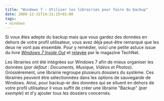 ```yaml
---
title: "Windows 7 : Utiliser les librairies pour faire du backup"
date: 2009-12-31T14:31:15+01:00
tags:
- windows
---
```


Si vous êtes adepte du backup mais que vous gardez des données en dehors de votre profil utilisateur, vous avez déjà peut-être remarqué que les deux ne vont pas ensemble. Pour y remédier, voici une petite astuce issue du livre [_Windows 7 Inside Out_](http://www.microsoft.com/learning/en/us/book.aspx?ID=13487) et [relayée](http://technet.microsoft.com/fr-fr/magazine/ee851686%28en-us%29.aspx) par le magazine TechNet.

Les librairies ont été intégrées sur Windows 7 afin de mieux organiser les données (_par défaut : Documents, Musique, Vidéos et Photos_). Grossièrement, une librairie regroupe plusieurs dossiers du système. Ces librairies peuvent être sélectionnées dans les options de sauvegarde de Windows. Ainsi, pour backup-er des données qui se situent en dehors de votre profil utilisateur il vous suffit de créer une librairie "Backup" (_par exemple_) et d'y ajouter tous les dossiers concernés.
